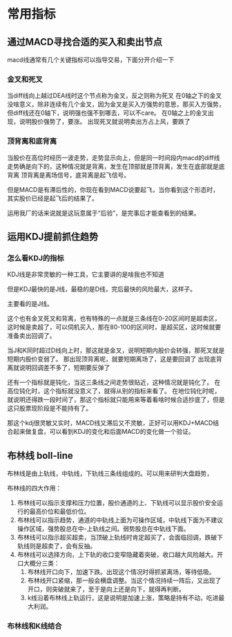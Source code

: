 # 常用指标 #

## 通过MACD寻找合适的买入和卖出节点 ##

macd线通常有几个关键指标可以指导交易，下面分开介绍一下

### 金叉和死叉 ###

当diff线向上越过DEA线时这个节点称为金叉，反之则称为死叉
在0轴之下的金叉没啥意义，除非连续有几个金叉，因为金叉是买入方强势的意思，那买入方强势，但diff线还在0轴下，说明强也强不到哪去，可以不care。
在0轴之上的金叉出现，说明股价强势了，要涨。
出现死叉就说明卖出方占上风，要跌了

### 顶背离和底背离 ###

当股价在高位时经历一波走势，走势显示向上，但是同一时间段内macd的diff线走势确是向下的，这种情况就是背离，发生在顶部就是顶背离，发生在底部就是底背离
顶背离是离场信号，底背离是起飞信号。

但是MACD是有滞后性的，你现在看到MACD说要起飞，当你看到这个形态时，其实股价已经是起飞后的结果了。

运用我厂的话来说就是这玩意属于“后验”，是完事后才能查看到的结果。


## 运用KDJ提前抓住趋势 ##

### 怎么看KDJ的指标

KDJ线是非常灵敏的一种工具，它主要讲的是啥我也不知道

但是KDJ最快的是J线，最稳的是D线，完后最快的风险最大，这样子。

主要看的是J线。

这个也有金叉死叉和背离，也有特殊的一点就是三条线在0-20区间时是超卖区，这时候是卖超了，可以伺机买入，那在80-100的区间时，是超买区，这时候就要准备卖出回调了。

当J和K同时超过D线向上时，那这就是金叉，说明短期内股价会转强，那死叉就是短期内股价变弱了。
那出现顶背离呢，就要短期离场了，这是要回调了
出现底背离就说明回调差不多了，短期要反弹了

还有一个指标就是钝化，当这三条线之间走势很贴近，这种情况就是钝化了。
在高位钝化时，这个指标就没意义了，就得从别的指标来看了。
在地位钝化时呢，就说明还得跌一段时间了，那这个指标就只能用来等着看啥时候合适抄底了，但是这只股票现阶段是不能持有了。

那这个kdj很灵敏又实时，MACD线又滞后又不灵敏，正好可以用KDJ+MACD结合起来做复盘，可以看到KDJ的变化和后面MACD的变化做一个验证。

## 布林线 boll-line

布林线是由上轨线，中轨线，下轨线三条线组成的。可以用来研判大盘趋势，

布林线的四大作用：
1. 布林线可以指示支撑和压力位置，股价通道的上、下轨线可以显示股价安全运行的最高价位和最低价位。
2. 布林线可以指示趋势，通道的中轨线上面为可操作区域，中轨线下面为不建议操作区域，强势股总在中-上轨线之间。弱势股总在中轨线下面。
3. 布林线可以指示超买超卖，当顶破上轨线时肯定超买了，会面临回调，跌破下轨线则是超卖了，会有反抽。
4. 布林线可以选择方向，上下轨的收口变窄隐藏着突破，收口越大风险越大。开口大概分三类：
    1. 布林线开口向下，加速下跌。出现这个情况时得抓紧离场，等待低吸。
    2. 布林线开口紧缩，那一般会横盘调整。当这个情况持续一阵后，又出现了开口，则突破就来了，至于是向上还是向下，就得再判断。
    3. k线沿着布林线上轨运行，这是说明是加速上涨，策略是持有不动，吃进最大利润。

### 布林线和K线结合





